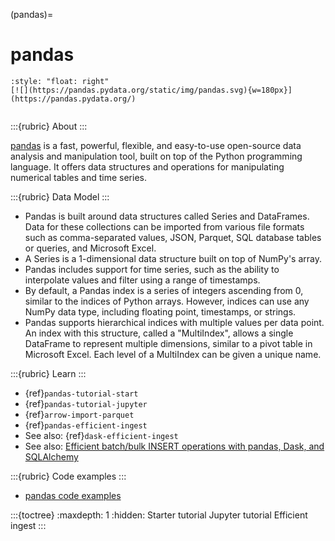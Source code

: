 (pandas)=
# pandas

```{div}
:style: "float: right"
[![](https://pandas.pydata.org/static/img/pandas.svg){w=180px}](https://pandas.pydata.org/)
```
```{div} .clearfix
```

:::{rubric} About
:::

[pandas] is a fast, powerful, flexible, and easy-to-use open-source data analysis
and manipulation tool, built on top of the Python programming language. It offers
data structures and operations for manipulating numerical tables and time series.

:::{rubric} Data Model
:::
- Pandas is built around data structures called Series and DataFrames. Data for these
  collections can be imported from various file formats such as comma-separated values,
  JSON, Parquet, SQL database tables or queries, and Microsoft Excel.
- A Series is a 1-dimensional data structure built on top of NumPy's array.
- Pandas includes support for time series, such as the ability to interpolate values
  and filter using a range of timestamps.
- By default, a Pandas index is a series of integers ascending from 0, similar to the
  indices of Python arrays. However, indices can use any NumPy data type, including
  floating point, timestamps, or strings.
- Pandas supports hierarchical indices with multiple values per data point. An index
  with this structure, called a "MultiIndex", allows a single DataFrame to represent
  multiple dimensions, similar to a pivot table in Microsoft Excel. Each level of a
  MultiIndex can be given a unique name.


:::{rubric} Learn
:::
- {ref}`pandas-tutorial-start`
- {ref}`pandas-tutorial-jupyter`
- {ref}`arrow-import-parquet`
- {ref}`pandas-efficient-ingest`
- See also: {ref}`dask-efficient-ingest`
- See also: [Efficient batch/bulk INSERT operations with pandas, Dask, and SQLAlchemy]

:::{rubric} Code examples
:::
- [pandas code examples]


:::{toctree}
:maxdepth: 1
:hidden:
Starter tutorial <tutorial-start>
Jupyter tutorial <tutorial-jupyter>
Efficient ingest <efficient-ingest>
:::


[Efficient batch/bulk INSERT operations with pandas, Dask, and SQLAlchemy]: https://cratedb.com/docs/python/en/latest/by-example/sqlalchemy/dataframe.html
[pandas]: https://pandas.pydata.org/
[pandas code examples]: https://github.com/crate/cratedb-examples/tree/main/by-dataframe/pandas
